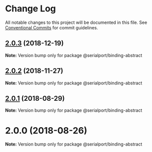 # Change Log

All notable changes to this project will be documented in this file.
See [Conventional Commits](https://conventionalcommits.org) for commit guidelines.

## [2.0.3](https://github.com/node-serialport/node-serialport/compare/@serialport/binding-abstract@2.0.2...@serialport/binding-abstract@2.0.3) (2018-12-19)

**Note:** Version bump only for package @serialport/binding-abstract





## [2.0.2](https://github.com/node-serialport/node-serialport/compare/@serialport/binding-abstract@2.0.1...@serialport/binding-abstract@2.0.2) (2018-11-27)

**Note:** Version bump only for package @serialport/binding-abstract





<a name="2.0.1"></a>
## [2.0.1](https://github.com/node-serialport/node-serialport/compare/@serialport/binding-abstract@2.0.0...@serialport/binding-abstract@2.0.1) (2018-08-29)

**Note:** Version bump only for package @serialport/binding-abstract





<a name="2.0.0"></a>
# 2.0.0 (2018-08-26)

**Note:** Version bump only for package @serialport/binding-abstract

